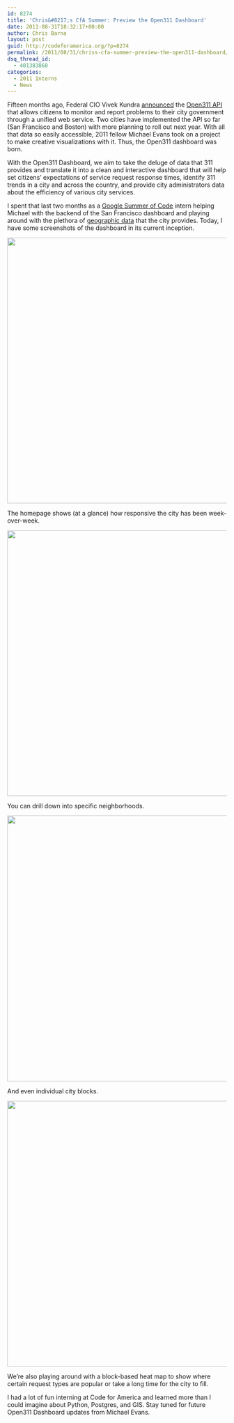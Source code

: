 ```yaml
---
id: 8274
title: 'Chris&#8217;s CfA Summer: Preview the Open311 Dashboard'
date: 2011-08-31T18:32:17+00:00
author: Chris Barna
layout: post
guid: http://codeforamerica.org/?p=8274
permalink: /2011/08/31/chriss-cfa-summer-preview-the-open311-dashboard/
dsq_thread_id:
  - 401383860
categories:
  - 2011 Interns
  - News
---
```

Fifteen months ago, Federal CIO Vivek Kundra [announced](http://www.whitehouse.gov/blog/2010/03/03/open-311) the [Open311 API](http://open311.org/) that allows citizens to monitor and report problems to their city government through a unified web service. Two cities have implemented the API so far (San Francisco and Boston) with more planning to roll out next year. With all that data so easily accessible, 2011 fellow Michael Evans took on a project to make creative visualizations with it. Thus, the Open311 dashboard was born. 

With the Open311 Dashboard, we aim to take the deluge of data that 311 provides and translate it into a clean and interactive dashboard that will help set citizens’ expectations of service request response times, identify 311 trends in a city and across the country, and provide city administrators data about the efficiency of various city services.

I spent that last two months as a [Google Summer of Code](http://code.google.com/soc/) intern helping Michael with the backend of the San Francisco dashboard and playing around with the plethora of [geographic data](http://gispub02.sfgov.org/website/sfshare/index2.asp) that the city provides. Today, I have some screenshots of the dashboard in its current inception.

[<img src="http://codeforamerica.org/wp-content/uploads/2011/08/dash1.png" alt="" title="dash1" width="610px" class="aligncenter size-full wp-image-8281" />](http://codeforamerica.org/wp-content/uploads/2011/08/dash1.png)

The homepage shows (at a glance) how responsive the city has been week-over-week.

[<img src="http://codeforamerica.org/wp-content/uploads/2011/08/dash2.png" alt="" title="dash2" width="610px" class="aligncenter size-full wp-image-8282" />](http://codeforamerica.org/wp-content/uploads/2011/08/dash2.png)

You can drill down into specific neighborhoods.

[<img src="http://codeforamerica.org/wp-content/uploads/2011/08/dash3.png" alt="" title="dash3" width="610px" class="aligncenter size-full wp-image-8283" />](http://codeforamerica.org/wp-content/uploads/2011/08/dash3.png)

And even individual city blocks.

[<img src="http://codeforamerica.org/wp-content/uploads/2011/08/dash4.png" alt="" title="dash4" width="610px" class="aligncenter size-full wp-image-8284" />](http://codeforamerica.org/wp-content/uploads/2011/08/dash4.png)

We’re also playing around with a block-based heat map to show where certain request types are popular or take a long time for the city to fill.

I had a lot of fun interning at Code for America and learned more than I could imagine about Python, Postgres, and GIS. Stay tuned for future Open311 Dashboard updates from Michael Evans.